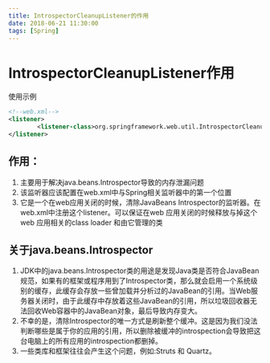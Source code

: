 ```yaml
---
title: IntrospectorCleanupListener的作用
date: 2018-06-21 11:30:00
tags: [Spring]
---
```


# IntrospectorCleanupListener作用

使用示例
```xml
<!--web.xml-->
<listener>
        <listener-class>org.springframework.web.util.IntrospectorCleanupListener</listener-class>
</listener>
```

## 作用：
1. 主要用于解决java.beans.Introspector导致的内存泄漏问题
2. 该监听器应该配置在web.xml中与Spring相关监听器中的第一个位置
3. 它是一个在web应用关闭的时候，清除JavaBeans Introspector的监听器。在web.xml中注册这个listener。可以保证在web 应用关闭的时候释放与掉这个web 应用相关的class loader 和由它管理的类


## 关于java.beans.Introspector

1. JDK中的java.beans.Introspector类的用途是发现Java类是否符合JavaBean规范，如果有的框架或程序用到了Introspector类，那么就会启用一个系统级别的缓存，此缓存会存放一些曾加载并分析过的JavaBean的引用。当Web服务器关闭时，由于此缓存中存放着这些JavaBean的引用，所以垃圾回收器无法回收Web容器中的JavaBean对象，最后导致内存变大。
2. 不幸的是，清除Introspector的唯一方式是刷新整个缓冲。这是因为我们没法判断哪些是属于你的应用的引用，所以删除被缓冲的introspection会导致把这台电脑上的所有应用的introspection都删掉。
3. 一些类库和框架往往会产生这个问题，例如:Struts 和 Quartz。

